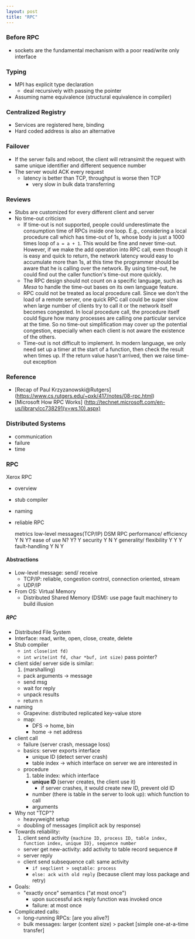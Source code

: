 ```yaml
---
layout: post
title: "RPC"
---
```

### Before RPC
* sockets are the fundamental mechanism with a poor read/write only interface

### Typing
* MPI has explicit type declaration
    * deal recursively with passing the pointer
* Assuming name equivalence (structural equivalence in compiler)

### Centralized Registry
* Services are registered here, binding
* Hard coded address is also an alternative

### Failover
* If the server fails and reboot, the client will retransimit the request with same unique identifier and different sequence number
* The server would ACK every request
    * latency is better than TCP, throughput is worse then TCP
        * very slow in bulk data transferring

### Reviews
* Stubs are customized for every different client and server
* No time-out criticism
    * If time-out is not supported, people could underestimate the consumption time of RPCs inside one loop. E.g., considering a local procedure call which has time-out of 1s, whose body is just a 1000 times loop of `a = a + 1`. This would be fine and never time-out. However, if we make the add operation into RPC call, even though it is easy and quick to return, the network latency would easy to accumulate more than 1s, at this time the programmer should be aware that he is calling over the network. By using time-out, he could find out the caller function's time-out more quickly.
    * The RPC design should not count on a specific language, such as *Mesa* to handle the time-out bases on its own language feature.
    * RPC could not be treated as local procedure call. Since we don't the load of a remote server, one quick RPC call could be super slow when large number of clients try to call it or the network itself becomes congested. In local procedure call, the procedure itself could figure how many processes are calling one particular service at the time. So no time-out simplification may cover up the potential congestion, especially when each client is not aware the existence of the others.
    * Time-out is not difficult to implement. In modern language, we only need set up a timer at the start of a function, then check the result when times up. If the return value hasn't arrived, then we raise time-out exception

### Reference
* [Recap of Paul Krzyzanowski@Rutgers] (https://www.cs.rutgers.edu/~pxk/417/notes/08-rpc.html)
* [Microsoft How RPC Works] (http://technet.microsoft.com/en-us/library/cc738291(v=ws.10).aspx)

### Distributed Systems
* communication
* failure
* time

### RPC
Xerox RPC

* overview
* stub compiler
* naming
* reliable RPC

    metrics                     low-level messages(TCP/IP)  DSM     RPC
    performance/ efficiency     Y                           N       Y?
    ease of use                 N?                          Y?      Y
    security                    Y                           N       Y
    generality/ flexibility     Y                           Y       Y
    fault-handling              Y                           N       Y

#### Abstractions
* Low-level message: send/ receive
    * TCP/IP: reliable, congestion control, connection oriented, stream
    * UDP/IP
* From OS: Virtual Memory
    * Distributed Shared Memory (DSM): use page fault machinery to build illusion

##### RPC
* Distributed File System
* Interface: read, write, open, close, create, delete
* Stub compiler
    * `int close(int fd)`
    * `int write(int fd, char *buf, int size)` pass pointer?
* client side/ server side is similar:
    1. (marshalling)
    - pack arguments -> message
    - send msg
    - wait for reply
    - unpack results
    - return n
* naming
    * Grapevine: distributed replicated key-value store
    * map:
        * DFS -> home, bin
        * home -> net address
* client call
    * failure (server crash, message loss)
    * basics: server exports interface
        * unique ID (detect server crash)
        * table index -> which interface on server we are interested in
    * procedure
        1. table index: which interface
        - **unique ID** (server creates, the client use it)
            * if server crashes, it would create new ID, prevent old ID
        - number (there is table in the server to look up): which function to call
        - arguments
* Why not "TCP"?
    * heavyweight setup
    * doubling of messages (implicit ack by response)
* Towards reliability:
    1. client send activity `{machine ID, process ID, table index, function index, unique ID}, sequence number`
    - server get new-activity: add activity to table record sequence #
    - server reply
    - client send subsequence call: same activity
        * `if seqclient > seqtable: process`
        * `else: ack with old reply` (because client may loss package and retry)
* Goals:
    * "exactly once" semantics ("at most once")
        * upon successful ack reply function was invoked once
        * failure: at most once
* Complicated calls:
    * long-running RPCs: [are you alive?]
    * bulk messages: larger (content size) > packet [simple one-at-a-time transfer]
